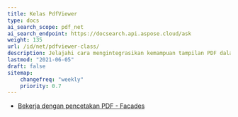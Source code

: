 ```yaml
---
title: Kelas PdfViewer
type: docs
ai_search_scope: pdf_net
ai_search_endpoint: https://docsearch.api.aspose.cloud/ask
weight: 135
url: /id/net/pdfviewer-class/
description: Jelajahi cara mengintegrasikan kemampuan tampilan PDF dalam aplikasi .NET menggunakan kelas PDFViewer dari Aspose.PDF.
lastmod: "2021-06-05"
draft: false
sitemap:
    changefreq: "weekly"
    priority: 0.7
---
```

- [Bekerja dengan pencetakan PDF - Facades](/pdf/net/working-with-pdf-printing-facades/)
